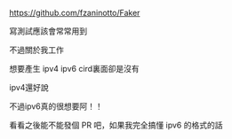 https://github.com/fzaninotto/Faker


寫測試應該會常常用到

不過關於我工作

想要產生 ipv4 ipv6 cird裏面卻是沒有

ipv4還好說

不過ipv6真的很想要阿！！

看看之後能不能發個 PR 吧，如果我完全搞懂 ipv6 的格式的話
